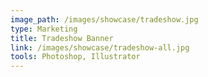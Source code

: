 ```yaml
---
image_path: /images/showcase/tradeshow.jpg
type: Marketing
title: Tradeshow Banner
link: /images/showcase/tradeshow-all.jpg
tools: Photoshop, Illustrator
---
```

